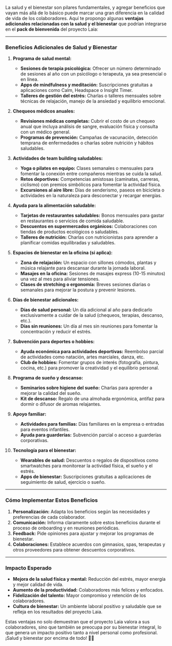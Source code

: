 La salud y el bienestar son pilares fundamentales, y agregar beneficios que vayan más allá de lo básico puede marcar una gran diferencia en la calidad de vida de los colaboradores. Aquí te propongo algunas **ventajas adicionales relacionadas con la salud y el bienestar** que podrían integrarse en el **pack de bienvenida** del proyecto Laia:

---

### **Beneficios Adicionales de Salud y Bienestar**
1. **Programa de salud mental:**
   - **Sesiones de terapia psicológica:** Ofrecer un número determinado de sesiones al año con un psicólogo o terapeuta, ya sea presencial o en línea.
   - **Apps de mindfulness y meditación:** Suscripciones gratuitas a aplicaciones como Calm, Headspace o Insight Timer.
   - **Talleres de gestión del estrés:** Charlas o talleres mensuales sobre técnicas de relajación, manejo de la ansiedad y equilibrio emocional.

2. **Chequeos médicos anuales:**
   - **Revisiones médicas completas:** Cubrir el costo de un chequeo anual que incluya análisis de sangre, evaluación física y consulta con un médico general.
   - **Programas de prevención:** Campañas de vacunación, detección temprana de enfermedades o charlas sobre nutrición y hábitos saludables.

3. **Actividades de team building saludables:**
   - **Yoga o pilates en equipo:** Clases semanales o mensuales para fomentar la conexión entre compañeros mientras se cuida la salud.
   - **Retos deportivos:** Competencias amistosas (caminatas, carreras, ciclismo) con premios simbólicos para fomentar la actividad física.
   - **Excursiones al aire libre:** Días de senderismo, paseos en bicicleta o actividades en la naturaleza para desconectar y recargar energías.

4. **Ayuda para la alimentación saludable:**
   - **Tarjetas de restaurantes saludables:** Bonos mensuales para gastar en restaurantes o servicios de comida saludable.
   - **Descuentos en supermercados orgánicos:** Colaboraciones con tiendas de productos ecológicos o saludables.
   - **Talleres de nutrición:** Charlas con nutricionistas para aprender a planificar comidas equilibradas y saludables.

5. **Espacios de bienestar en la oficina (si aplica):**
   - **Zona de relajación:** Un espacio con sillones cómodos, plantas y música relajante para descansar durante la jornada laboral.
   - **Masajes en la oficina:** Sesiones de masajes express (10-15 minutos) una vez al mes para aliviar tensiones.
   - **Clases de stretching o ergonomía:** Breves sesiones diarias o semanales para mejorar la postura y prevenir lesiones.

6. **Días de bienestar adicionales:**
   - **Días de salud personal:** Un día adicional al año para dedicarlo exclusivamente a cuidar de la salud (chequeos, terapias, descanso, etc.).
   - **Días sin reuniones:** Un día al mes sin reuniones para fomentar la concentración y reducir el estrés.

7. **Subvención para deportes o hobbies:**
   - **Ayuda económica para actividades deportivas:** Reembolso parcial de actividades como natación, artes marciales, danza, etc.
   - **Club de hobbies:** Fomentar grupos de interés (fotografía, pintura, cocina, etc.) para promover la creatividad y el equilibrio personal.

8. **Programa de sueño y descanso:**
   - **Seminarios sobre higiene del sueño:** Charlas para aprender a mejorar la calidad del sueño.
   - **Kit de descanso:** Regalo de una almohada ergonómica, antifaz para dormir o difusor de aromas relajantes.

9. **Apoyo familiar:**
   - **Actividades para familias:** Días familiares en la empresa o entradas para eventos infantiles.
   - **Ayuda para guarderías:** Subvención parcial o acceso a guarderías corporativas.

10. **Tecnología para el bienestar:**
    - **Wearables de salud:** Descuentos o regalos de dispositivos como smartwatches para monitorear la actividad física, el sueño y el estrés.
    - **Apps de bienestar:** Suscripciones gratuitas a aplicaciones de seguimiento de salud, ejercicio o sueño.

---

### **Cómo Implementar Estos Beneficios**
1. **Personalización:** Adapta los beneficios según las necesidades y preferencias de cada colaborador.
2. **Comunicación:** Informa claramente sobre estos beneficios durante el proceso de onboarding y en reuniones periódicas.
3. **Feedback:** Pide opiniones para ajustar y mejorar los programas de bienestar.
4. **Colaboraciones:** Establece acuerdos con gimnasios, spas, terapeutas y otros proveedores para obtener descuentos corporativos.

---

### **Impacto Esperado**
- **Mejora de la salud física y mental:** Reducción del estrés, mayor energía y mejor calidad de vida.
- **Aumento de la productividad:** Colaboradores más felices y enfocados.
- **Fidelización del talento:** Mayor compromiso y retención de los colaboradores.
- **Cultura de bienestar:** Un ambiente laboral positivo y saludable que se refleja en los resultados del proyecto Laia.

Estas ventajas no solo demuestran que el proyecto Laia valora a sus colaboradores, sino que también se preocupa por su bienestar integral, lo que genera un impacto positivo tanto a nivel personal como profesional. ¡Salud y bienestar por encima de todo! 💪🌟

